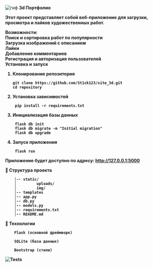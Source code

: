![гиф](static/img/demo.gif)
<b>3d Портфолио

Этот проект представляет собой веб-приложение для загрузки, просмотра и лайков художественных работ.

Возможности:\
Поиск и сортировка работ по популярности\
Загрузка изображений с описанием\
Лайки\
Добавление комментариев\
Регистрация и авторизация пользователей\
Установка и запуск

1. Клонирование репозитория

       git clone https://github.com/St1ck123/site_3d.git
       cd repository


2. Установка зависимостей

        pip install -r requirements.txt

4. Инициализация базы данных

        flask db init
        flask db migrate -m "Initial migration"
        flask db upgrade

5. Запуск приложения

        flask run

Приложение будет доступно по адресу: http://127.0.0.1:5000

📂 Структура проекта

        │-- static/
        │         uploads/      
        │         img/         
        │-- templates      
        │-- app.py         
        │-- db.py              
        │-- models.py       
        │-- requirements.txt   
        │-- README.md           

🔧 Технологии

        Flask (основной фреймворк)
        
        SQLite (база данных)
        
        Bootstrap (стили)

![Tests](https://github.com/St1ck123/site_3d/actions/workflows/ci.yml/badge.svg)
